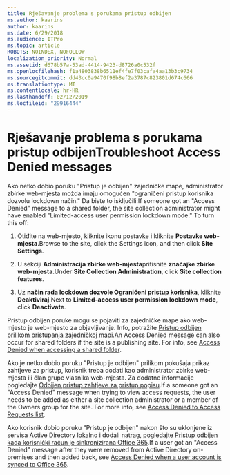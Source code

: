 ```yaml
---
title: Rješavanje problema s porukama pristup odbijen
ms.author: kaarins
author: kaarins
ms.date: 6/29/2018
ms.audience: ITPro
ms.topic: article
ROBOTS: NOINDEX, NOFOLLOW
localization_priority: Normal
ms.assetid: d678b57a-53ad-4414-9423-d8726a0c532f
ms.openlocfilehash: f1a4803838b6511ef4fe7f03cafa4aa13b3c9734
ms.sourcegitcommit: dd43cc0a9470f98b8ef2a3787c823801d674c666
ms.translationtype: MT
ms.contentlocale: hr-HR
ms.lasthandoff: 02/12/2019
ms.locfileid: "29916444"
---
```

# <a name="troubleshoot-access-denied-messages"></a><span data-ttu-id="fa130-102">Rješavanje problema s porukama pristup odbijen</span><span class="sxs-lookup"><span data-stu-id="fa130-102">Troubleshoot Access Denied messages</span></span>

<span data-ttu-id="fa130-p101">Ako netko dobio poruku "Pristup je odbijen" zajedničke mape, administrator zbirke web-mjesta možda imaju omogućen "ograničeni pristup korisnika dozvolu lockdown način." Da biste to isključili:</span><span class="sxs-lookup"><span data-stu-id="fa130-p101">If someone got an "Access Denied" message to a shared folder, the site collection administrator might have enabled "Limited-access user permission lockdown mode." To turn this off:</span></span> 
  
1. <span data-ttu-id="fa130-105">Otiđite na web-mjesto, kliknite ikonu postavke i kliknite **Postavke web-mjesta**.</span><span class="sxs-lookup"><span data-stu-id="fa130-105">Browse to the site, click the Settings icon, and then click **Site Settings**.</span></span>
    
2. <span data-ttu-id="fa130-106">U sekciji **Administracija zbirke web-mjesta**pritisnite **značajke zbirke web-mjesta**.</span><span class="sxs-lookup"><span data-stu-id="fa130-106">Under **Site Collection Administration**, click **Site collection features**.</span></span>
    
3. <span data-ttu-id="fa130-107">Uz **način rada lockdown dozvole Ograničeni pristup korisnika**, kliknite **Deaktiviraj**.</span><span class="sxs-lookup"><span data-stu-id="fa130-107">Next to **Limited-access user permission lockdown mode**, click **Deactivate**.</span></span>
    
<span data-ttu-id="fa130-p102">Pristup odbijen poruke mogu se pojaviti za zajedničke mape ako web-mjesto je web-mjesto za objavljivanje. Info, potražite [Pristup odbijen prilikom pristupanja zajedničkoj mapi](https://go.microsoft.com/fwlink/?linkid=2004317).</span><span class="sxs-lookup"><span data-stu-id="fa130-p102">An Access Denied message can also occur for shared folders if the site is a publishing site. For info, see [Access Denied when accessing a shared folder](https://go.microsoft.com/fwlink/?linkid=2004317).</span></span>
  
<span data-ttu-id="fa130-p103">Ako je netko dobio poruku "Pristup je odbijen" prilikom pokušaja prikaz zahtjeve za pristup, korisnik treba dodati kao administrator zbirke web-mjesta ili član grupe vlasnika web-mjesta. Za dodatne informacije pogledajte [Odbijen pristup zahtjeve za pristup popisu](https://go.microsoft.com/fwlink/?linkid=2004220).</span><span class="sxs-lookup"><span data-stu-id="fa130-p103">If a someone got an "Access Denied" message when trying to view access requests, the user needs to be added as either a site collection administrator or a member of the Owners group for the site. For more info, see [Access Denied to Access Requests list](https://go.microsoft.com/fwlink/?linkid=2004220).</span></span>
  
<span data-ttu-id="fa130-112">Ako korisnik dobio poruku "Pristup je odbijen" nakon što su uklonjene iz servisa Active Directory lokalno i dodali natrag, pogledajte [Pristup odbijen kada korisnički račun je sinkronizirana Office 365](https://go.microsoft.com/fwlink/?linkid=2004318).</span><span class="sxs-lookup"><span data-stu-id="fa130-112">If a user got an "Access Denied" message after they were removed from Active Directory on-premises and then added back, see [Access Denied when a user account is synced to Office 365](https://go.microsoft.com/fwlink/?linkid=2004318).</span></span>
  

